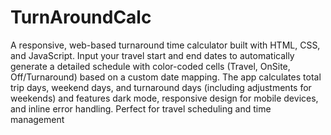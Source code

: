 # TurnAroundCalc
A responsive, web-based turnaround time calculator built with HTML, CSS, and JavaScript. Input your travel start and end dates to automatically generate a detailed schedule with color-coded cells (Travel, OnSite, Off/Turnaround) based on a custom date mapping. The app calculates total trip days, weekend days, and turnaround days (including adjustments for weekends) and features dark mode, responsive design for mobile devices, and inline error handling. Perfect for travel scheduling and time management
